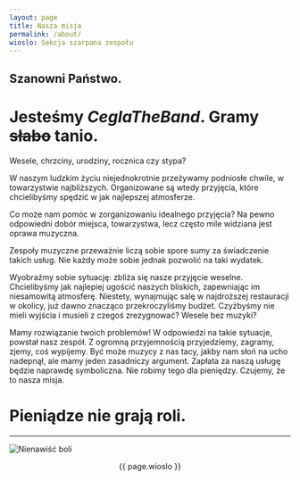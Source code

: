 ```yaml
---
layout: page
title: Nasza misja
permalink: /about/
wioslo: Sekcja szarpana zespołu
---
```


## Szanowni Państwo.

# Jesteśmy *CeglaTheBand*. Gramy ~~słabo~~ **tanio**.

Wesele, chrzciny, urodziny, rocznica czy stypa?

W naszym ludzkim życiu niejednokrotnie przeżywamy podniosłe chwile, w towarzystwie najbliższych. Organizowane są wtedy przyjęcia, które chcielibyśmy spędzić w jak najlepszej atmosferze.

Co może nam pomóc w zorganizowaniu idealnego przyjęcia? Na pewno odpowiedni dobór miejsca, towarzystwa, lecz często mile widziana jest oprawa muzyczna.

Zespoły muzyczne przeważnie liczą sobie spore sumy za świadczenie takich usług. Nie każdy może sobie jednak pozwolić na taki wydatek.

Wyobraźmy sobie sytuację: zbliża się nasze przyjęcie weselne. Chcielibyśmy jak najlepiej ugościć naszych bliskich, zapewniając im niesamowitą atmosferę. Niestety, wynajmując salę w najdroższej restauracji w okolicy, już dawno znacząco przekroczyliśmy budżet. Czyżbyśmy nie mieli wyjścia i musieli z czegoś zrezygnować? Wesele bez muzyki?

Mamy rozwiązanie twoich problemów! W odpowiedzi na takie sytuacje, powstał nasz zespół. Z ogromną przyjemnością przyjedziemy, zagramy, zjemy, coś wypijemy. Być może muzycy z nas tacy, jakby nam słoń na ucho nadepnął, ale mamy jeden zasadniczy argument. Zapłata za naszą usługę będzie naprawdę symboliczna. Nie robimy tego dla pieniędzy. Czujemy, że to nasza misja.


# Pieniądze nie grają roli.
---
![Nienawiść boli](http://c.wrzuta.pl/wi4911/b6d4392a0011eb33500f5734)

<p style="text-align: center;">{{ page.wioslo }}</p>
